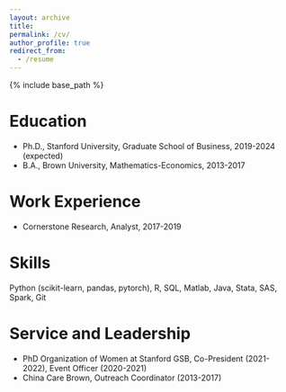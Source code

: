 ```yaml
---
layout: archive
title: 
permalink: /cv/
author_profile: true
redirect_from:
  - /resume
---
```


{% include base_path %}

Education
======
* Ph.D., Stanford University, Graduate School of Business, 2019-2024 (expected)
* B.A., Brown University, Mathematics-Economics, 2013-2017

Work Experience
======
* Cornerstone Research, Analyst, 2017-2019
  <!-- * Analyzed data -->

<!-- * Fall 2015: Research Assistant
  * Github University
  * Duties included: Merging pull requests
  * Supervisor: Professor Hub -->
  
Skills
======
Python (scikit-learn, pandas, pytorch), R, SQL, Matlab, Java, Stata, SAS, Spark, Git
  
Service and Leadership
======
* PhD Organization of Women at Stanford GSB, Co-President (2021-2022), Event Officer (2020-2021)
* China Care Brown, Outreach Coordinator (2013-2017)
